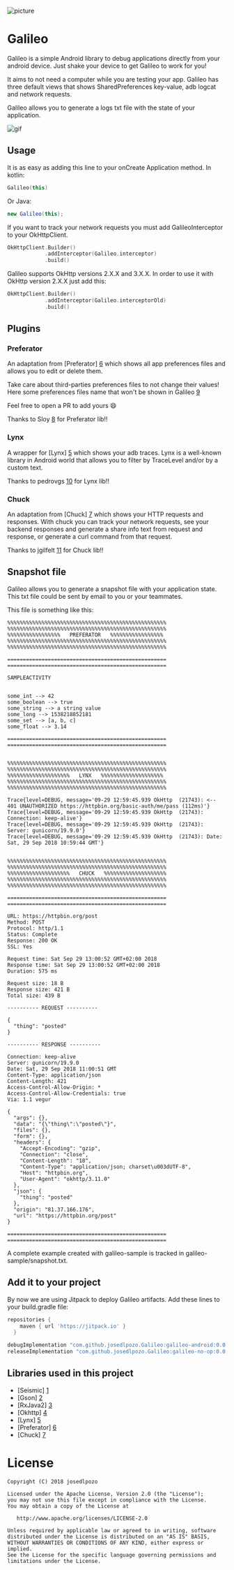 ![picture](media/galileo-80px.png)

# Galileo

Galileo is a simple Android library to debug applications directly from your android device. Just shake your device to get Galileo to work for you!

It aims to not need a computer while you are testing your app. Galileo has three default views that shows SharedPreferences key-value, adb logcat and network requests.

Galileo allows you to generate a logs txt file with the state of your application.

![gif](media/galileo.gif)

## Usage

It is as easy as adding this line to your onCreate Application method. In kotlin:

```kotlin
Galileo(this)
```

Or Java:

```java
new Galileo(this);
```

If you want to track your network requests you must add GalileoInterceptor to your OkHttpClient.

```kotlin
OkHttpClient.Builder()
            .addInterceptor(Galileo.interceptor)
            .build()
```

Galileo supports OkHttp versions 2.X.X and 3.X.X. In order to use it with OkHttp version 2.X.X just add this:
```kotlin
OkHttpClient.Builder()
            .addInterceptor(Galileo.interceptorOld)
            .build()
```

## Plugins

### Preferator

An adaptation from [Preferator] [6] which shows all app preferences files and allows you to edit or delete them.

Take care about third-parties preferences files to not change their values! Here some preferences files name that won't be shown in Galileo [9] 

Feel free to open a PR to add yours 😄

Thanks to Sloy [8] for Preferator lib!!

### Lynx

A wrapper for [Lynx] [5] which shows your adb traces. Lynx is a well-known library in Android world that allows you to filter by TraceLevel and/or by a custom text.

Thanks to pedrovgs [10] for Lynx lib!!

### Chuck

An adaptation from [Chuck] [7] which shows your HTTP requests and responses. With chuck you can track your network requests, see your backend responses and generate a share info text from request and response, or generate a curl command from that request.

Thanks to jgilfelt [11] for Chuck lib!!

## Snapshot file
Galileo allows you to generate a snapshot file with your application state. This txt file could be sent by email to you or your teammates.

This file is something like this:

```text
%%%%%%%%%%%%%%%%%%%%%%%%%%%%%%%%%%%%%%%%%%%%%%%%%%%
%%%%%%%%%%%%%%%%%%%%%%%%%%%%%%%%%%%%%%%%%%%%%%%%%%%
%%%%%%%%%%%%%%%%%   PREFERATOR   %%%%%%%%%%%%%%%%%
%%%%%%%%%%%%%%%%%%%%%%%%%%%%%%%%%%%%%%%%%%%%%%%%%%%
%%%%%%%%%%%%%%%%%%%%%%%%%%%%%%%%%%%%%%%%%%%%%%%%%%%

===================================================
===================================================

SAMPLEACTIVITY 


some_int --> 42
some_boolean --> true
some_string --> a string value
some_long --> 1538218852181
some_set --> [a, b, c]
some_float --> 3.14

===================================================
===================================================


%%%%%%%%%%%%%%%%%%%%%%%%%%%%%%%%%%%%%%%%%%%%%%%%%%%
%%%%%%%%%%%%%%%%%%%%%%%%%%%%%%%%%%%%%%%%%%%%%%%%%%%
%%%%%%%%%%%%%%%%%%%%   LYNX   %%%%%%%%%%%%%%%%%%%%
%%%%%%%%%%%%%%%%%%%%%%%%%%%%%%%%%%%%%%%%%%%%%%%%%%%
%%%%%%%%%%%%%%%%%%%%%%%%%%%%%%%%%%%%%%%%%%%%%%%%%%%

Trace{level=DEBUG, message='09-29 12:59:45.939 OkHttp  (21743): <-- 401 UNAUTHORIZED https://httpbin.org/basic-auth/me/pass (112ms)'}
Trace{level=DEBUG, message='09-29 12:59:45.939 OkHttp  (21743): Connection: keep-alive'}
Trace{level=DEBUG, message='09-29 12:59:45.939 OkHttp  (21743): Server: gunicorn/19.9.0'}
Trace{level=DEBUG, message='09-29 12:59:45.939 OkHttp  (21743): Date: Sat, 29 Sep 2018 10:59:44 GMT'}


%%%%%%%%%%%%%%%%%%%%%%%%%%%%%%%%%%%%%%%%%%%%%%%%%%%
%%%%%%%%%%%%%%%%%%%%%%%%%%%%%%%%%%%%%%%%%%%%%%%%%%%
%%%%%%%%%%%%%%%%%%%%   CHUCK   %%%%%%%%%%%%%%%%%%%%
%%%%%%%%%%%%%%%%%%%%%%%%%%%%%%%%%%%%%%%%%%%%%%%%%%%
%%%%%%%%%%%%%%%%%%%%%%%%%%%%%%%%%%%%%%%%%%%%%%%%%%%

===================================================
===================================================

URL: https://httpbin.org/post
Method: POST
Protocol: http/1.1
Status: Complete
Response: 200 OK
SSL: Yes

Request time: Sat Sep 29 13:00:52 GMT+02:00 2018
Response time: Sat Sep 29 13:00:52 GMT+02:00 2018
Duration: 575 ms

Request size: 18 B
Response size: 421 B
Total size: 439 B

---------- REQUEST ----------

{
  "thing": "posted"
}

---------- RESPONSE ----------

Connection: keep-alive
Server: gunicorn/19.9.0
Date: Sat, 29 Sep 2018 11:00:51 GMT
Content-Type: application/json
Content-Length: 421
Access-Control-Allow-Origin: *
Access-Control-Allow-Credentials: true
Via: 1.1 vegur

{
  "args": {},
  "data": "{\"thing\":\"posted\"}",
  "files": {},
  "form": {},
  "headers": {
    "Accept-Encoding": "gzip",
    "Connection": "close",
    "Content-Length": "18",
    "Content-Type": "application/json; charset\u003dUTF-8",
    "Host": "httpbin.org",
    "User-Agent": "okhttp/3.11.0"
  },
  "json": {
    "thing": "posted"
  },
  "origin": "81.37.166.176",
  "url": "https://httpbin.org/post"
}

===================================================
===================================================
```

A complete example created with galileo-sample is tracked in galileo-sample/snapshot.txt.

## Add it to your project

By now we are using Jitpack to deploy Galileo artifacts. Add these lines to your build.gradle file:

```groovy
repositories {
    maven { url 'https://jitpack.io' }
  }
```

```groovy
debugImplementation "com.github.josedlpozo.Galileo:galileo-android:0.0.4"
releaseImplementation "com.github.josedlpozo.Galileo:galileo-no-op:0.0.4"
```

## Libraries used in this project

* [Seismic] [1]
* [Gson] [2]
* [RxJava2] [3]
* [Okhttp] [4]
* [Lynx] [5]
* [Preferator] [6]
* [Chuck] [7]


# License

    Copyright (C) 2018 josedlpozo

    Licensed under the Apache License, Version 2.0 (the "License");
    you may not use this file except in compliance with the License.
    You may obtain a copy of the License at

       http://www.apache.org/licenses/LICENSE-2.0

    Unless required by applicable law or agreed to in writing, software
    distributed under the License is distributed on an "AS IS" BASIS,
    WITHOUT WARRANTIES OR CONDITIONS OF ANY KIND, either express or implied.
    See the License for the specific language governing permissions and
    limitations under the License.
    
[1]: https://github.com/square/seismic
[2]: https://github.com/google/gson
[3]: https://github.com/ReactiveX/RxJava
[4]: https://github.com/square/okhttp
[5]: https://github.com/pedrovgs/Lynx
[6]: https://github.com/Sloy/preferator
[7]: https://github.com/jgilfelt/chuck
[8]: https://github.com/Sloy
[9]: https://github.com/josedlpozo/Galileo/blob/master/galileo/src/main/java/com/josedlpozo/galileo/preferator/SdkFilter.kt
[10]: https://github.com/pedrovgs
[11]: https://github.com/jgilfelt